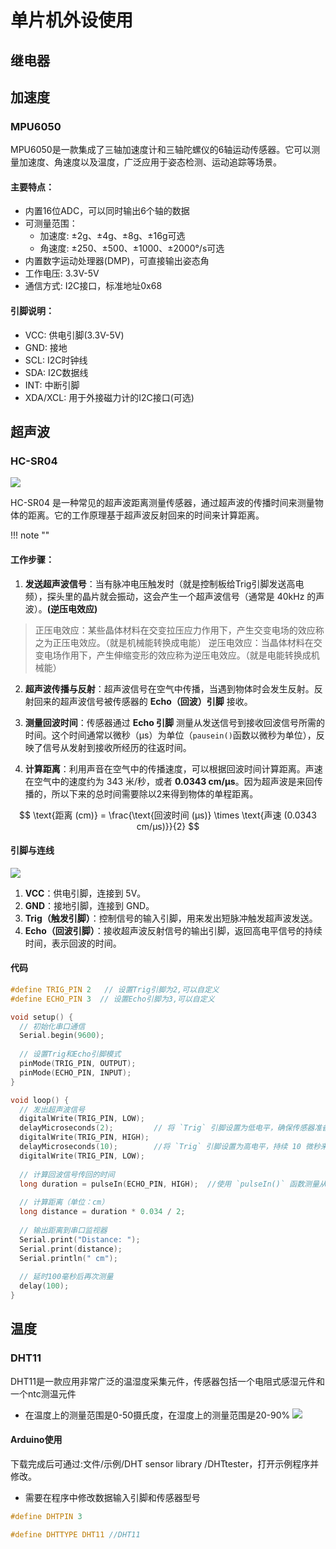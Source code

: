# 单片机外设使用


## 继电器



## 加速度
### MPU6050
MPU6050是一款集成了三轴加速度计和三轴陀螺仪的6轴运动传感器。它可以测量加速度、角速度以及温度，广泛应用于姿态检测、运动追踪等场景。

#### 主要特点：
- 内置16位ADC，可以同时输出6个轴的数据
- 可测量范围：
  - 加速度: ±2g、±4g、±8g、±16g可选
  - 角速度: ±250、±500、±1000、±2000°/s可选
- 内置数字运动处理器(DMP)，可直接输出姿态角
- 工作电压: 3.3V-5V
- 通信方式: I2C接口，标准地址0x68

#### 引脚说明：
- VCC: 供电引脚(3.3V-5V)
- GND: 接地
- SCL: I2C时钟线
- SDA: I2C数据线
- INT: 中断引脚
- XDA/XCL: 用于外接磁力计的I2C接口(可选)


## 超声波
### HC-SR04
![](https://philfan-pic.oss-cn-beijing.aliyuncs.com/img/20250220101016245.png)

HC-SR04 是一种常见的超声波距离测量传感器，通过超声波的传播时间来测量物体的距离。它的工作原理基于超声波反射回来的时间来计算距离。

!!! note ""

#### 工作步骤：
1. **发送超声波信号**：当有脉冲电压触发时（就是控制板给Trig引脚发送高电频），探头里的晶片就会振动，这会产生一个超声波信号（通常是 40kHz 的声波）。**(逆压电效应)**
> 正压电效应：某些晶体材料在交变拉压应力作用下，产生交变电场的效应称 之为正压电效应。（就是机械能转换成电能）
>逆压电效应：当晶体材料在交变电场作用下，产生伸缩变形的效应称为逆压电效应。（就是电能转换成机械能）
   
2. **超声波传播与反射**：超声波信号在空气中传播，当遇到物体时会发生反射。反射回来的超声波信号被传感器的 **Echo（回波）引脚** 接收。

3. **测量回波时间**：传感器通过 **Echo 引脚** 测量从发送信号到接收回波信号所需的时间。这个时间通常以微秒（μs）为单位（`pausein()`函数以微秒为单位），反映了信号从发射到接收所经历的往返时间。

4. **计算距离**：利用声音在空气中的传播速度，可以根据回波时间计算距离。声速在空气中的速度约为 343 米/秒，或者 **0.0343 cm/μs**。因为超声波是来回传播的，所以下来的总时间需要除以2来得到物体的单程距离。

$$
\text{距离 (cm)} = \frac{\text{回波时间 (μs)} \times \text{声速 (0.0343 cm/μs)}}{2}
$$

#### 引脚与连线
![](https://philfan-pic.oss-cn-beijing.aliyuncs.com/img/20250221145610972.png)


1. **VCC**：供电引脚，连接到 5V。
2. **GND**：接地引脚，连接到 GND。
3. **Trig（触发引脚）**：控制信号的输入引脚，用来发出短脉冲触发超声波发送。
4. **Echo（回波引脚）**：接收超声波反射信号的输出引脚，返回高电平信号的持续时间，表示回波的时间。

#### 代码

```cpp
#define TRIG_PIN 2   // 设置Trig引脚为2,可以自定义
#define ECHO_PIN 3  // 设置Echo引脚为3,可以自定义

void setup() {
  // 初始化串口通信
  Serial.begin(9600);
  
  // 设置Trig和Echo引脚模式
  pinMode(TRIG_PIN, OUTPUT);
  pinMode(ECHO_PIN, INPUT);
}

void loop() {
  // 发出超声波信号
  digitalWrite(TRIG_PIN, LOW); 
  delayMicroseconds(2);         // 将 `Trig` 引脚设置为低电平，确保传感器准备好接收触发信号。 
  digitalWrite(TRIG_PIN, HIGH);
  delayMicroseconds(10);        //将 `Trig` 引脚设置为高电平，持续 10 微秒来发射超声波。
  digitalWrite(TRIG_PIN, LOW);
  
  // 计算回波信号传回的时间
  long duration = pulseIn(ECHO_PIN, HIGH);  //使用 `pulseIn()` 函数测量从 `Echo` 引脚返回的高电平持续时间，这个时间代表超声波信号从发射到接收的往返时间。
  
  // 计算距离（单位：cm）
  long distance = duration * 0.034 / 2;
  
  // 输出距离到串口监视器
  Serial.print("Distance: ");
  Serial.print(distance);
  Serial.println(" cm");
  
  // 延时100毫秒后再次测量
  delay(100);
}
```


## 温度
### DHT11
DHT11是一款应用非常广泛的温湿度采集元件，传感器包括一个电阻式感湿元件和一个ntc测温元件
- 在温度上的测量范围是0-50摄氏度，在湿度上的测量范围是20-90%
![](https://philfan-pic.oss-cn-beijing.aliyuncs.com/img/20250220101159848.png)


#### Arduino使用

下载完成后可通过:文件/示例/DHT sensor library /DHTtester，打开示例程序并修改。
- 需要在程序中修改数据输入引脚和传感器型号

```c title="修改设备型号和接收引脚"
#define DHTPIN 3

#define DHTTYPE DHT11 //DHT11
```